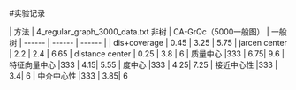 #实验记录

| 方法 | 4_regular_graph_3000_data.txt 非树 | CA-GrQc（5000一般图） | 一般树
| ------ | ------ | ------ |
| dis+coverage | 0.45 | 3.25 |  5.75
| jarcen center | 2.2 | 2.4 |  6.65
| distance center | 0.25 | 3.8 |  6
| 质量中心  |333 | 6.75| 9.6
| 特征向量中心  |333 | 4.15| 5.55
| 度中心  |333 | 4.25| 7.25
| 接近中心性  |333 | 3.4| 6
| 中介中心性  |333 | 3.85| 6

